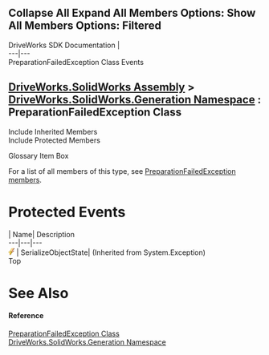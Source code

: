 Collapse All Expand All Members Options: Show All  Members Options: Filtered   
---  
DriveWorks SDK Documentation  |   
---|---  
PreparationFailedException Class Events   
  
[DriveWorks.SolidWorks Assembly](topic13342.md) > [DriveWorks.SolidWorks.Generation Namespace](topic15094.md) : PreparationFailedException Class  
---  
  
Include Inherited Members    
Include Protected Members    


Glossary Item Box

For a list of all members of this type, see [PreparationFailedException members](topic15282.md).

# Protected Events

| Name| Description  
---|---|---  
![Protected Event](dotnetimages/protectedEvent.gif)| SerializeObjectState|  (Inherited from System.Exception)  
Top

# See Also

#### Reference

[PreparationFailedException Class](topic15281.md)   
[DriveWorks.SolidWorks.Generation Namespace](topic15094.md)


